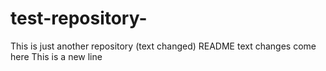 # test-repository-
This is just another repository (text changed)
README text changes come here
This is a new line
